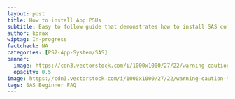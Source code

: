 ```yaml
---
layout: post
title: How to install App PSUs
subtitle: Easy to follow guide that demonstrates how to install SAS compliant App PSUs
author: korax
wiptag: In-progress
factcheck: NA
categories: [PS2-App-System/SAS]
banner: 
  image: https://cdn3.vectorstock.com/i/1000x1000/27/22/warning-caution-tape-black-and-yellow-line-vector-46252722.jpg
  opacity: 0.5
image: https://cdn3.vectorstock.com/i/1000x1000/27/22/warning-caution-tape-black-and-yellow-line-vector-46252722.jpg
tags: SAS Beginner FAQ
---
```


